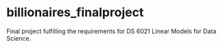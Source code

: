 # billionaires_finalproject
Final project fulfilling the requirements for DS 6021 Linear Models for Data Science.
